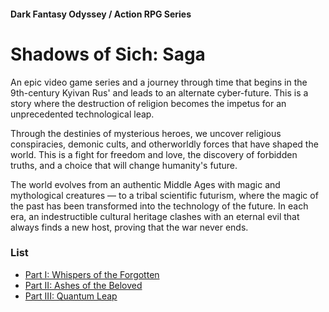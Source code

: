 #### Dark Fantasy Odyssey / Action RPG Series

# Shadows of Sich: Saga

An epic video game series and a journey through time that begins in the 9th-century Kyivan Rus' and leads to an alternate cyber-future. This is a story where the destruction of religion becomes the impetus for an unprecedented technological leap.

Through the destinies of mysterious heroes, we uncover religious conspiracies, demonic cults, and otherworldly forces that have shaped the world. This is a fight for freedom and love, the discovery of forbidden truths, and a choice that will change humanity's future.

The world evolves from an authentic Middle Ages with magic and mythological creatures — to a tribal scientific futurism, where the magic of the past has been transformed into the technology of the future. In each era, an indestructible cultural heritage clashes with an eternal evil that always finds a new host, proving that the war never ends.

### List

- [Part I: Whispers of the Forgotten](/sich-saga-1)
- [Part II: Ashes of the Beloved](/sich-saga-2)
- [Part III: Quantum Leap](/sich-saga-3)